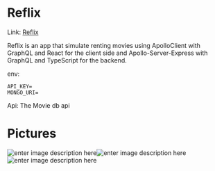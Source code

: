 # Reflix
Link: [Reflix](https://reflix-graphql.herokuapp.com/)

Reflix is an app that simulate renting movies using ApolloClient with GraphQL and React for the client side
and Apollo-Server-Express with GraphQL and TypeScript for the backend.

env:
```
API_KEY=
MONGO_URI=
```
Api: The Movie db api

# Pictures
![enter image description here](https://i.ibb.co/hywLV5s/Reflix-Google-Chrome-11-09-2020-14-38-47.png)![enter image description here](https://i.ibb.co/kcrXB6b/Reflix-Google-Chrome-11-09-2020-14-39-34.png)![enter image description here](https://i.ibb.co/X2Pf8z1/Reflix-Google-Chrome-11-09-2020-14-39-54.png)

